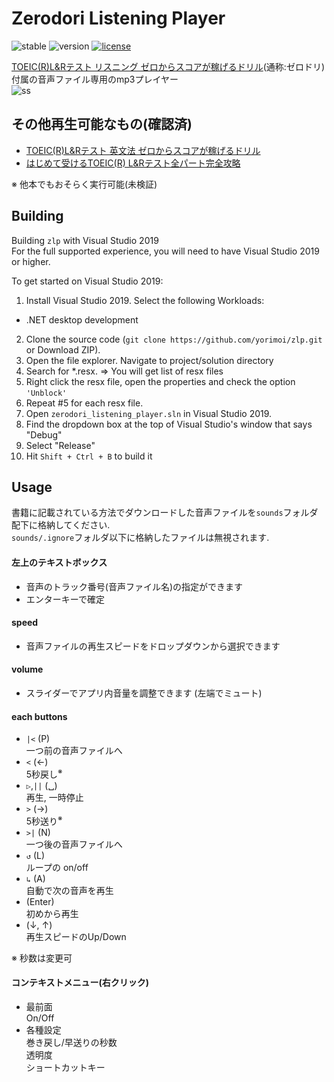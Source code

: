 # Zerodori Listening Player
![stable](https://img.shields.io/badge/build-passing-success.svg)
![version](https://img.shields.io/badge/version-0.0.4-success.svg)
[![license](https://img.shields.io/badge/license-MIT-blue.svg?style=flat)](LICENSE)
  
[TOEIC(R)L&Rテスト リスニング ゼロからスコアが稼げるドリル](https://ec.alc.co.jp/book/7019027/)(通称:ゼロドリ) 付属の音声ファイル専用のmp3プレイヤー  
![ss](https://github.com/yorimoi/zlp/blob/master/resources/ss.png)  

## その他再生可能なもの(確認済)
* [TOEIC(R)L&Rテスト 英文法 ゼロからスコアが稼げるドリル](https://ec.alc.co.jp/book/7017060/)  
* [はじめて受けるTOEIC(R) L&Rテスト全パート完全攻略](https://ec.alc.co.jp/book/7018001/)  

※ 他本でもおそらく実行可能(未検証)

## Building
Building `zlp` with Visual Studio 2019  
For the full supported experience, you will need to have Visual Studio 2019 or higher.

To get started on Visual Studio 2019:

1. Install Visual Studio 2019. Select the following Workloads:  
* .NET desktop development  
2. Clone the source code (`git clone https://github.com/yorimoi/zlp.git` or Download ZIP).  
3. Open the file explorer. Navigate to project/solution directory  
4. Search for *.resx. => You will get list of resx files  
5. Right click the resx file, open the properties and check the option `'Unblock'`  
6. Repeat #5 for each resx file.  
7. Open `zerodori_listening_player.sln` in Visual Studio 2019.  
8. Find the dropdown box at the top of Visual Studio's window that says "Debug"  
9. Select "Release"  
10. Hit `Shift + Ctrl + B` to build it  

## Usage
書籍に記載されている方法でダウンロードした音声ファイルを`sounds`フォルダ配下に格納してください.  
`sounds/.ignore`フォルダ以下に格納したファイルは無視されます.  
#### 左上のテキストボックス
* 音声のトラック番号(音声ファイル名)の指定ができます  
* エンターキーで確定

#### speed
* 音声ファイルの再生スピードをドロップダウンから選択できます

#### volume
* スライダーでアプリ内音量を調整できます (左端でミュート)

#### each buttons
* `|<` (P)  
一つ前の音声ファイルへ
* `<` (←)  
5秒戻し<sup>※</sup>
* `▷`,`||` (␣)  
再生, 一時停止
* `>` (→)  
5秒送り<sup>※</sup>
* `>|` (N)  
一つ後の音声ファイルへ
* `↺` (L)  
ループの on/off
* `↳` (A)  
自動で次の音声を再生
* (Enter)  
初めから再生
* (↓, ↑)  
再生スピードのUp/Down

※ 秒数は変更可  

#### コンテキストメニュー(右クリック)
* 最前面  
On/Off
* 各種設定  
巻き戻し/早送りの秒数  
透明度  
ショートカットキー  
